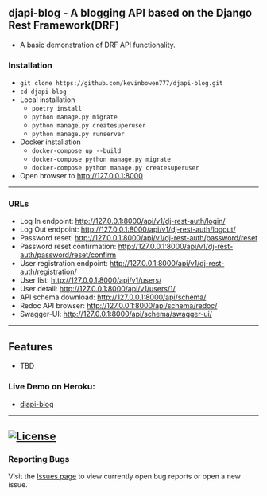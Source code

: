 ## djapi-blog - A blogging API based on the Django Rest Framework(DRF) 

 - A basic demonstration of DRF API functionality.

### Installation
 - `git clone https://github.com/kevinbowen777/djapi-blog.git`
 - `cd djapi-blog`
 - Local installation
     - `poetry install`
     - `python manage.py migrate`
     - `python manage.py createsuperuser`
     - `python manage.py runserver`
 - Docker installation
     - `docker-compose up --build`
     - `docker-compose python manage.py migrate`
     - `docker-compose python manage.py createsuperuser`
 - Open browser to http://127.0.0.1:8000

---
### URLs
 - Log In endpoint:
    http://127.0.0.1:8000/api/v1/dj-rest-auth/login/
 - Log Out endpoint:
    http://127.0.0.1:8000/api/v1/dj-rest-auth/logout/
 - Password reset:
    http://127.0.0.1:8000/api/v1/dj-rest-auth/password/reset
 - Password reset confirmation:
    http://127.0.0.1:8000/api/v1/dj-rest-auth/password/reset/confirm
 - User registration endpoint:
    http://127.0.0.1:8000/api/v1/dj-rest-auth/registration/
 - User list:
    http://127.0.0.1:8000/api/v1/users/
 - User detail:
    http://127.0.0.1:8000/api/v1/users/1/
 - API schema download:
    http://127.0.0.1:8000/api/schema/
 - Redoc API browser:
    http://127.0.0.1:8000/api/schema/redoc/
 - Swagger-UI:
    http://127.0.0.1:8000/api/schema/swagger-ui/


---
## Features
 - TBD

### Live Demo on Heroku:
 - [djapi-blog](https://kbowen-djapi-blog.herokuapp.com/api/v1/)

---
[![License](https://img.shields.io/badge/license-MIT-green)](https://github.com/kevinbowen777/djapi-blog/blob/master/LICENSE)
---
### Reporting Bugs

   Visit the [Issues page](https://github.com/kevinbowen777/djapi-blog/issues)
      to view currently open bug reports or open a new issue.
